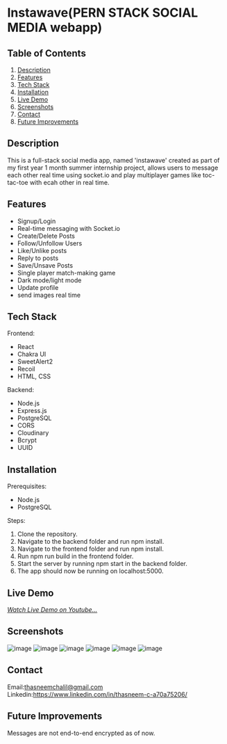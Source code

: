 # Instawave(PERN STACK SOCIAL MEDIA webapp)

## Table of Contents
1. [Description](#description)
2. [Features](#features)
3. [Tech Stack](#tech-stack)
4. [Installation](#installation)
5. [Live Demo](#live-demo)
7. [Screenshots](#screenshots)
11. [Contact](#contact)
12. [Future Improvements](#future-improvements)

  

## Description
This is a full-stack social media app, named 'instawave' created as part of my first year 1 month summer internship project, allows users to message each other real time using socket.io and play multiplayer games like toc-tac-toe with ecah other in real time.

## Features
- Signup/Login
- Real-time messaging with Socket.io
- Create/Delete Posts
- Follow/Unfollow Users
- Like/Unlike posts
- Reply to posts
- Save/Unsave Posts
- Single player match-making game
- Dark mode/light mode
- Update profile
- send images real time
  

## Tech Stack
Frontend:

- React
- Chakra UI
- SweetAlert2
- Recoil
- HTML, CSS

Backend:

- Node.js
- Express.js
- PostgreSQL
- CORS
- Cloudinary
- Bcrypt
- UUID


## Installation
Prerequisites:

- Node.js
- PostgreSQL

Steps:
1. Clone the repository.
2. Navigate to the backend folder and run npm install.
3. Navigate to the frontend folder and run npm install.
4. Run npm run build in the frontend folder.
5. Start the server by running npm start in the backend folder.
6. The app should now be running on localhost:5000.
## Live Demo
[*Watch Live Demo on Youtube...*](https://www.youtube.com/watch?v=HR9lszepjRQ)
## Screenshots
![image](https://github.com/user-attachments/assets/92a9eef8-6910-4b00-97d0-963ff56473d3)
![image](https://github.com/user-attachments/assets/39bb410c-1eb9-4b9e-8131-a85a6919c30c)
![image](https://github.com/user-attachments/assets/585bcff2-d073-4b83-a544-5e56ea25785e)
![image](https://github.com/user-attachments/assets/0eef28cb-3b19-4e03-b547-db9facc6dc94)
![image](https://github.com/user-attachments/assets/59049b92-7d49-47b8-9395-53dfad08e37f)
![image](https://github.com/user-attachments/assets/cff9c6aa-a727-4ca8-a972-36d8adcb472f)



## Contact
Email:thasneemchalil@gmail.com
Linkedin:https://www.linkedin.com/in/thasneem-c-a70a75206/


## Future Improvements
Messages are not end-to-end encrypted as of now.






